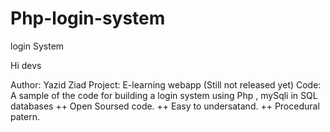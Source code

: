 # Php-login-system
login System

Hi devs

Author: Yazid Ziad
Project: E-learning webapp (Still not released yet)
Code: A sample of the code for building a login system using Php , mySqli in SQL databases
++ Open Soursed code.
++ Easy to undersatand.
++ Procedural patern.
